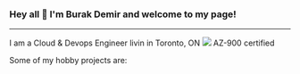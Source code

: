 ### Hey all 👋 I'm Burak Demir and welcome to my page!
---

I am a Cloud & Devops Engineer livin in Toronto, ON <img src="https://flyclipart.com/canada-flag-circle-flag-national-icon-canada-flag-png-596579">
AZ-900 certified


Some of my hobby projects are:


<!--
**BcDemir/BcDemir** is a ✨ _special_ ✨ repository because its `README.md` (this file) appears on your GitHub profile.

Here are some ideas to get you started:

- 🔭 I’m currently working on ...
- 🌱 I’m currently learning ...
- 👯 I’m looking to collaborate on ...
- 🤔 I’m looking for help with ...
- 💬 Ask me about ...
- 📫 How to reach me: ...
- 😄 Pronouns: ...
- ⚡ Fun fact: ...
-->

